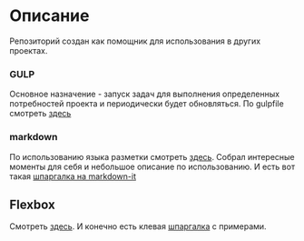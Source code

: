 # Описание
Репозиторий создан как помощник для использования в других проектах.

### GULP
Основное назначение - запуск задач для выполнения определенных потребностей проекта и периодически будет обновляться.
По gulpfile смотреть [здесь](gulp.md)

### markdown
По использованию языка разметки смотреть [здесь](index.md).
Собрал интересные моменты для себя и небольшое описание по использованию. И есть вот такая  [шпаргалка на markdown-it](https://markdown-it.github.io/)

## Flexbox

Смотреть [здесь](./flexbox/flex.md). И конечно есть клевая [шпаргалка](https://tpverstak.ru/flex-cheatsheet/) с примерами.
